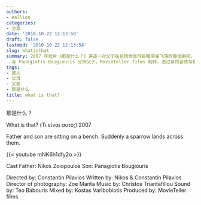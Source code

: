 ```yaml
---
authors:
- eallion
categories:
- 分享
date: '2010-10-22 12:13:58'
draft: false
lastmod: '2010-10-22 12:13:58'
slug: whatisthat
summary: 2007 年短片《那是什么？》讲述一对父子在长椅休息时目睹麻雀飞落的静谧瞬间。由 Constantin Pilavios 执导，Nikos Zoiopoulos
  与 Panagiotis Bougiouris 分饰父子，MovieTeller films 制作，透过自然音效与极简叙事捕捉生活诗意！
tags:
- 感人
- 父母
- 父爱
- 那是什么
title: what is that?
---
```

那是什么？

What is that? (Τι είναι αυτό;) 2007

Father and son are sitting on a bench. Suddenly a sparrow lands across them.

{{< youtube mNK6h1dfy2o >}}

Cast
Father: Nikos Zoiopoulos
Son: Panagiotis Bougiouris

Directed by: Constantin Pilavios
Written by: Nikos & Constantin Pilavios
Director of photography: Zoe Manta
Music by: Christos Triantafillou
Sound by: Teo Babouris
Mixed by: Kostas Varibobiotis
Produced by: MovieTeller films
